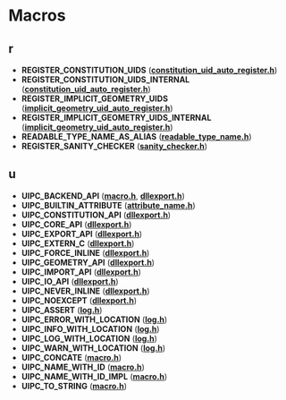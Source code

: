 
# Macros



## r

* **REGISTER\_CONSTITUTION\_UIDS** ([**constitution\_uid\_auto\_register.h**](constitution__uid__auto__register_8h.md))
* **REGISTER\_CONSTITUTION\_UIDS\_INTERNAL** ([**constitution\_uid\_auto\_register.h**](constitution__uid__auto__register_8h.md))
* **REGISTER\_IMPLICIT\_GEOMETRY\_UIDS** ([**implicit\_geometry\_uid\_auto\_register.h**](implicit__geometry__uid__auto__register_8h.md))
* **REGISTER\_IMPLICIT\_GEOMETRY\_UIDS\_INTERNAL** ([**implicit\_geometry\_uid\_auto\_register.h**](implicit__geometry__uid__auto__register_8h.md))
* **READABLE\_TYPE\_NAME\_AS\_ALIAS** ([**readable\_type\_name.h**](readable__type__name_8h.md))
* **REGISTER\_SANITY\_CHECKER** ([**sanity\_checker.h**](sanity__checker_8h.md))


## u

* **UIPC\_BACKEND\_API** ([**macro.h**](backend_2macro_8h.md), [**dllexport.h**](dllexport_8h.md))
* **UIPC\_BUILTIN\_ATTRIBUTE** ([**attribute\_name.h**](attribute__name_8h.md))
* **UIPC\_CONSTITUTION\_API** ([**dllexport.h**](dllexport_8h.md))
* **UIPC\_CORE\_API** ([**dllexport.h**](dllexport_8h.md))
* **UIPC\_EXPORT\_API** ([**dllexport.h**](dllexport_8h.md))
* **UIPC\_EXTERN\_C** ([**dllexport.h**](dllexport_8h.md))
* **UIPC\_FORCE\_INLINE** ([**dllexport.h**](dllexport_8h.md))
* **UIPC\_GEOMETRY\_API** ([**dllexport.h**](dllexport_8h.md))
* **UIPC\_IMPORT\_API** ([**dllexport.h**](dllexport_8h.md))
* **UIPC\_IO\_API** ([**dllexport.h**](dllexport_8h.md))
* **UIPC\_NEVER\_INLINE** ([**dllexport.h**](dllexport_8h.md))
* **UIPC\_NOEXCEPT** ([**dllexport.h**](dllexport_8h.md))
* **UIPC\_ASSERT** ([**log.h**](log_8h.md))
* **UIPC\_ERROR\_WITH\_LOCATION** ([**log.h**](log_8h.md))
* **UIPC\_INFO\_WITH\_LOCATION** ([**log.h**](log_8h.md))
* **UIPC\_LOG\_WITH\_LOCATION** ([**log.h**](log_8h.md))
* **UIPC\_WARN\_WITH\_LOCATION** ([**log.h**](log_8h.md))
* **UIPC\_CONCATE** ([**macro.h**](common_2macro_8h.md))
* **UIPC\_NAME\_WITH\_ID** ([**macro.h**](common_2macro_8h.md))
* **UIPC\_NAME\_WITH\_ID\_IMPL** ([**macro.h**](common_2macro_8h.md))
* **UIPC\_TO\_STRING** ([**macro.h**](common_2macro_8h.md))




